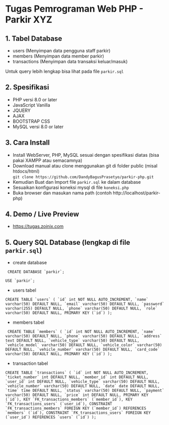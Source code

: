 # Tugas Pemrograman Web PHP - Parkir XYZ

## 1. Tabel Database

- users (Menyimpan data pengguna staff parkir)
- members (Menyimpan data member parkir)
- transactions (Menyimpan data transaksi keluar/masuk)

Untuk query lebih lengkap bisa lihat pada file `parkir.sql`

## 2. Spesifikasi

- PHP versi 8.0 or later
- JavaScript Vanilla
- JQUERY
- AJAX
- BOOTSTRAP CSS
- MySQL versi 8.0 or later

## 3. Cara Install

- Install WebServer, PHP, MySQL sesuai dengan spesifikasi diatas (bisa pakai XAMPP atau semacamnya)
- Download manual atau clone menggunakan git di folder public (misal htdocs/html)<br>
  `git clone https://github.com/DandyBagusPrasetyo/parkir-php.git`
- Kemudian Buat dan Import file `parkir.sql` ke dalam database
- Sesuaikan konfigurasi koneksi mysql di file `koneksi.php`
- Buka browser dan masukan nama path (contoh http://localhost/parkir-php)

## 4. Demo / Live Preview

- https://tugas.zoinix.com

## 5. Query SQL Database (lengkap di file `parkir.sql`)

- create database

`` CREATE DATABASE `parkir`;``

`` USE `parkir`;  ``

- users tabel

`` CREATE TABLE `users` (
  `id` int NOT NULL AUTO_INCREMENT,
  `name` varchar(50) DEFAULT NULL,
  `email` varchar(50) DEFAULT NULL,
  `password` varchar(255) DEFAULT NULL,
  `phone` varchar(50) DEFAULT NULL,
  `role` varchar(50) DEFAULT NULL,
  PRIMARY KEY (`id`)
); ``

- members tabel

`` CREATE TABLE `members` (
  `id` int NOT NULL AUTO_INCREMENT,
  `name` varchar(50) DEFAULT NULL,
  `phone` varchar(50) DEFAULT NULL,
  `address` text DEFAULT NULL,
  `vehicle_type` varchar(50) DEFAULT NULL,
  `vehicle_model` varchar(50) DEFAULT NULL,
  `vehicle_color` varchar(50) DEFAULT NULL,
  `vehicle_number` varchar(50) DEFAULT NULL,
  `card_code` varchar(50) DEFAULT NULL,
  PRIMARY KEY (`id`)
);``

- transaction tabel

`` CREATE TABLE `transactions` (
  `id` int NOT NULL AUTO_INCREMENT,
  `ticket_number` int DEFAULT NULL,
  `member_id` int DEFAULT NULL,
  `user_id` int DEFAULT NULL,
  `vehicle_type` varchar(50) DEFAULT NULL,
  `vehicle_number` varchar(50) DEFAULT NULL,
  `date` date DEFAULT NULL,
  `time` time DEFAULT NULL,
  `status` varchar(50) DEFAULT NULL,
  `payment` varchar(50) DEFAULT NULL,
  `price` int DEFAULT NULL,
  PRIMARY KEY (`id`),
  KEY `FK_transactions_members` (`member_id`),
  KEY `FK_transactions_users` (`user_id`),
  CONSTRAINT `FK_transactions_members` FOREIGN KEY (`member_id`) REFERENCES `members` (`id`),
  CONSTRAINT `FK_transactions_users` FOREIGN KEY (`user_id`) REFERENCES `users` (`id`)
); ``
